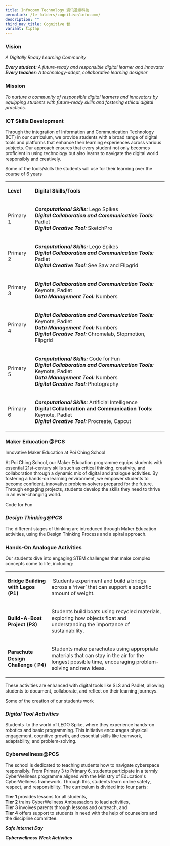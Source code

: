 ```yaml
---
title: Infocomm Technology 资讯通讯科技
permalink: /le-folders/cognitive/infocomm/
description: ""
third_nav_title: Cognitive 智
variant: tiptap
---
```

<h3>Vision</h3>
<p><em>A Digitally Ready Learning Community</em>
</p>
<p><strong><em>Every student: </em></strong><em>A future-ready and responsible digital learner and innovator </em>
<br><strong><em>Every teacher:</em></strong><em> A technology-adept, collaborative learning designer</em>
</p>
<p></p>
<h3>Mission</h3>
<p><em>To nurture a community of responsible digital learners and innovators by equipping students with future-ready skills and fostering ethical digital practices.</em>
</p>
<h3>ICT Skills Development</h3>
<p>Through the integration of Information and Communication Technology (ICT)
in our curriculum, we provide students with a broad range of digital tools
and platforms that enhance their learning experiences across various subjects.
Our approach ensures that every student not only becomes proficient in
using technology but also learns to navigate the digital world responsibly
and creatively.</p>
<p>Some of the tools/skills the students will use for their learning over
the course of 6 years</p>
<table style="minWidth: 50px">
<colgroup>
<col>
<col>
</colgroup>
<tbody>
<tr>
<td rowspan="1" colspan="1">
<p><strong>Level</strong>
</p>
</td>
<td rowspan="1" colspan="1">
<p><strong>Digital Skills/Tools</strong>
</p>
</td>
</tr>
<tr>
<td rowspan="1" colspan="1">
<p>Primary 1</p>
</td>
<td rowspan="1" colspan="1">
<p><strong><em>Computational Skills:</em></strong> Lego Spikes
<br><strong><em>Digital Collaboration and Communication Tools:</em></strong> Padlet
<br><strong><em>Digital Creative Tool:</em></strong> SketchPro</p>
</td>
</tr>
<tr>
<td rowspan="1" colspan="1">
<p>Primary 2</p>
</td>
<td rowspan="1" colspan="1">
<p><strong><em>Computational Skills:</em></strong> Lego Spikes
<br><strong><em>Digital Collaboration and Communication Tools:</em></strong> Padlet
<br><strong><em>Digital Creative Tool: </em></strong>See Saw and Flipgrid</p>
</td>
</tr>
<tr>
<td rowspan="1" colspan="1">
<p>Primary 3</p>
</td>
<td rowspan="1" colspan="1">
<p><strong><em>Digital Collaboration and Communication Tools:</em></strong> Keynote,
Padlet
<br><strong><em>Data Management Tool: </em></strong>Numbers&nbsp;</p>
</td>
</tr>
<tr>
<td rowspan="1" colspan="1">
<p>Primary 4</p>
</td>
<td rowspan="1" colspan="1">
<p><strong><em>Digital Collaboration and Communication Tools:</em></strong> Keynote,
Padlet
<br><strong><em>Data Management Tool:</em></strong> Numbers
<br><strong><em>Digital Creative Tool: </em></strong>Chromelab, Stopmotion,
Flipgrid</p>
</td>
</tr>
<tr>
<td rowspan="1" colspan="1">
<p>Primary 5</p>
</td>
<td rowspan="1" colspan="1">
<p><strong><em>Computational Skills:</em></strong> Code for Fun
<br><strong><em>Digital Collaboration and Communication Tools:</em></strong> Keynote,
Padlet
<br><strong><em>Data Management Tool:</em></strong> Numbers
<br><strong><em>Digital Creative Tool: </em></strong>Photography</p>
</td>
</tr>
<tr>
<td rowspan="1" colspan="1">
<p>Primary 6</p>
</td>
<td rowspan="1" colspan="1">
<p><strong><em>Computational Skills:</em></strong> Artificial Intelligence
<br><strong>Digital Collaboration and Communication Tools:</strong> Keynote,
Padlet
<br><strong><em>Digital Creative Tool: </em></strong>Procreate, Capcut</p>
</td>
</tr>
</tbody>
</table>
<h3><strong>Maker Education @PCS</strong></h3>
<p>Innovative Maker Education at Poi Ching School</p>
<p>At Poi Ching School, our Maker Education programme equips students with
essential 21st-century skills such as critical thinking, creativity, and
collaboration through a dynamic mix of digital and analogue activities.
By fostering a hands-on learning environment, we empower students to become
confident, innovative problem-solvers prepared for the future. Through
engaging projects, students develop the skills they need to thrive in an
ever-changing world.</p>
<p>Code for Fun</p>
<p></p>
<h3><strong><em>Design Thinking@PCS</em></strong></h3>
<p>The different stages of thinking are introduced through Maker Education
activities, using the Design Thinking Process and a spiral approach.</p>
<p></p>
<h3><strong>Hands-On Analogue Activities</strong></h3>
<p>Our students dive into engaging STEM challenges that make complex concepts
come to life, including:</p>
<table style="minWidth: 50px">
<colgroup>
<col>
<col>
</colgroup>
<tbody>
<tr>
<td rowspan="1" colspan="1">
<p><strong>Bridge Building with Legos (P1)</strong>
</p>
</td>
<td rowspan="1" colspan="1">
<p>&nbsp;Students experiment and build a bridge across a ‘river’ that can
support a specific amount of weight.</p>
</td>
</tr>
<tr>
<td rowspan="1" colspan="1">
<p><strong>Build-A-Boat Project (P3)</strong>
</p>
</td>
<td rowspan="1" colspan="1">
<p>Students build boats using recycled materials, exploring how objects float
and understanding the importance of sustainability.&nbsp;</p>
</td>
</tr>
<tr>
<td rowspan="1" colspan="1">
<p><strong>Parachute Design Challenge ( P4)</strong>
</p>
</td>
<td rowspan="1" colspan="1">
<p>Students make parachutes using appropriate materials that can stay in
the air for the longest possible time, encouraging problem-solving and
new ideas.</p>
</td>
</tr>
</tbody>
</table>
<p>These activities are enhanced with digital tools like SLS and Padlet,
allowing students to document, collaborate, and reflect on their learning
journeys.</p>
<p>Some of the creation of our students work</p>
<p></p>
<h3><strong><em>Digital Tool Activities</em></strong></h3>
<p>Students &nbsp;to the world of LEGO Spike, where they experience hands-on
robotics and basic programming. This initiative encourages physical engagement,
cognitive growth, and essential skills like teamwork, adaptability, and
problem-solving.</p>
<p></p>
<h3><strong>Cyberwellness@PCS</strong></h3>
<p>The school is dedicated to teaching students how to navigate cyberspace
responsibly. From Primary 3 to Primary 6, students participate in a termly
CyberWellness programme aligned with the Ministry of Education's CyberWellness
framework. Through this, students learn online safety, respect, and responsibility.
The curriculum is divided into four parts:</p>
<p><strong>Tier 1</strong> provides lessons for all students,
<br><strong>Tier 2</strong> trains CyberWellness Ambassadors to lead activities,
<br><strong>Tier 3</strong> involves parents through lessons and outreach,
and
<br><strong>Tier 4</strong> offers support to students in need with the help
of counselors and the discipline committee.</p>
<p><strong><em>Safe Internet Day</em></strong>
</p>
<p><strong><em>Cyberwellness Week Activities</em></strong>
<br>
</p>